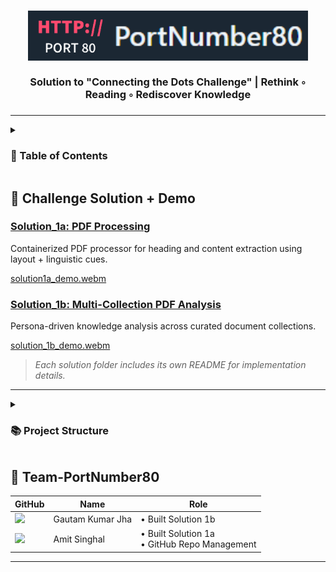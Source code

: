 <h3 align="center">
  <img src="./assets/logo2.png" alt="PortNumber80 Logo" height="80"/><br/><br/>Solution to "Connecting the Dots Challenge" | Rethink  ◦  Reading  ◦  Rediscover Knowledge
</h3>
<h3 align="center"></h3>
<hr/>

<details><summary><h3>📑 Table of Contents</h3></summary>

- [Challenge Solution + Demo](#-challenge-solution--demo)  
  - [Solution\_1a: PDF Processing](#solution_1a-pdf-processing)  
  - [Solution\_1b: Multi-Collection PDF Analysis](#solution_1b-multi-collection-pdf-analysis)
- [Tech Stack](#️-tech-stack)
- [Getting Started](#-getting-started)
  - [Prerequisites](#-prerequisites)
  - [Installation](#️-installation)
- [PortNumber80 - Team Details](#-team-portnumber80)

</details>

## 🏁 Challenge Solution + Demo

### [Solution\_1a: PDF Processing](./Solution_1a/README.md)

Containerized PDF processor for heading and content extraction using layout + linguistic cues.<br/>

[solution1a_demo.webm](https://github.com/user-attachments/assets/ce1a6c98-7159-4197-acea-54de93998d99)

### [Solution\_1b: Multi-Collection PDF Analysis](./Solution_1b/README.md)

Persona-driven knowledge analysis across curated document collections.<br/>

[solution_1b_demo.webm](https://github.com/user-attachments/assets/dc5264a8-85aa-495e-a88b-c99c49a0d6c2 )

> *Each solution folder includes its own README for implementation details.*

---

<details><summary><h3>📚 Project Structure</h3></summary>
<br/>
  
  ```bash
📂 PortNumber80-AIH25/
├── 📄 README.md                              # Documentation
├── 📄 docker-compose.yml                     # Docker orchestration for services
├── 📁 assets/                                # Project assets
│   └── 🖼️ port80.png            
│
├── 📁 Solution_1a/                           # Challenge 1a: PDF Processing Solution
│   ├── 📄 Dockerfile                                   # Container configuration for PDF processing
│   ├── 📄 process_pdfs.py                              # Main PDF processing script
│   ├── 📄 README.md                                    # Solution 1a documentation
│   ├── 📄 requirements.txt                             # Python dependencies
│   │
│   ├── 📁 debug/                                       # Debugging utilities
│   │   ├── 🐛 debug_pdf.py        
│   │   └── 🐛 debug_title.py     
│   │
│   ├── 📁 local_model/                                 # Local ML model
│   │   └── 📁 models--prajjwal1--bert-tiny/  
│   │
│   ├── 📁 pdf_outliner/                                # Core PDF processing module
│   │   └── 📄 extractor.py                                       # PDF content extraction logic
│   │
│   ├── 📁 sample_dataset/                              # Test dataset for validation
│   │   ├── 📁 expected_outputs/                                  # Expected JSON outputs
│   │   ├── 📁 outputs/                                           # Generated JSON outputs
│   │   ├── 📁 pdfs/                                              # Sample PDF input files
│   │   └── 📁 schema/                                            # Output format specifications
│   │       └── 📄 output_schema.json
│   │
│   └── 📁 tests/                                       # Unit tests and validation
│       └── 📄 test_solution.py                                   # Test suite for Solution 1a
│
└── 📁 Solution_1b/                           # Challenge 1b: Multi-Collection PDF Analysis
    ├── 📄 Dockerfile                                   # Container configuration
    ├── 📄 README.md                                    # Solution 1b documentation
    ├── 📄 requirements.txt                             # Python dependencies
    │
    ├── 📁 Collection_1/                                # Travel Planning Collection
    │   ├── 📄 challenge1b_input.json                                 # Input configuration
    │   ├── 📄 challenge1b_output.json                                # Analysis results
    │   └── 📁 PDFs/                                                  # South of France travel guides
    │
    ├── 📁 Collection_2/                                # Adobe Acrobat Learning Collection
    │   ├── 📄 challenge1b_input.json                                 # Input configuration
    │   ├── 📄 challenge1b_output.json                                # Analysis results
    │   └── 📁 PDFs/                                                  # Acrobat tutorial documents
    │
    ├── 📁 Collection_3/                                # Recipe Collection
    │   ├── 📄 challenge1b_input.json                                 # Input configuration
    │   ├── 📄 challenge1b_output.json                                # Analysis results
    │   └── 📁 PDFs/                                                  # Cooking and recipe guides
    │
    └── 📁 src/                                         # Source code for Solution 1b
        ├── 📄 app.py                                                 # Main application logic
        ├── 📄 utils.py                                               # Utility functions
        ├── 📁 local_model/                                           # Local ML models
        └── 📁 output/                                                # Generated JSON outputs
```

</details>
</h2>

## 👥 Team-PortNumber80

| GitHub                                                                                                                              | Name             | Role                                              |
| ----------------------------------------------------------------------------------------------------------------------------------- | ---------------- | ------------------------------------------------- |
| <a href="https://github.com/gkjha2772"><img src="https://avatars.githubusercontent.com/u/151064648?v=4&s=100" width="50"/></a>      | Gautam Kumar Jha | • Built Solution 1b                               |
| <a href="https://github.com/amit712singhal"><img src="https://avatars.githubusercontent.com/u/123376849?v=4&s=100" width="50"/></a> | Amit Singhal     | • Built Solution 1a <br> • GitHub Repo Management |

---
